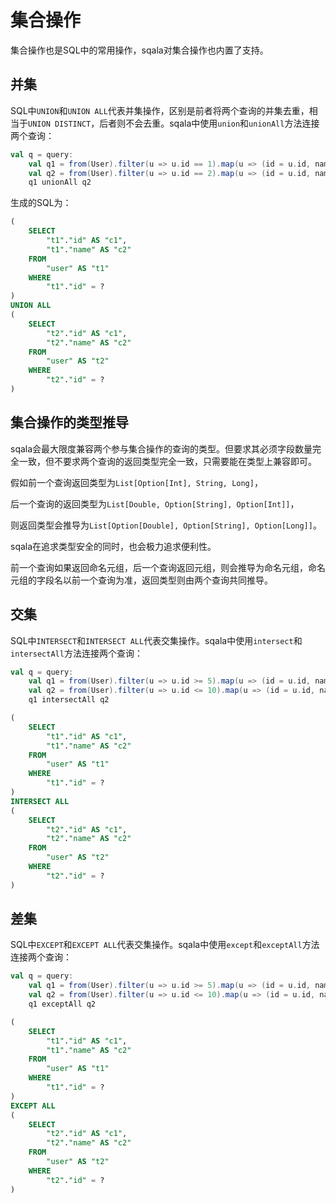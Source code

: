 # 集合操作

集合操作也是SQL中的常用操作，sqala对集合操作也内置了支持。

## 并集

SQL中`UNION`和`UNION ALL`代表并集操作，区别是前者将两个查询的并集去重，相当于`UNION DISTINCT`，后者则不会去重。sqala中使用`union`和`unionAll`方法连接两个查询：

```scala
val q = query:
    val q1 = from(User).filter(u => u.id == 1).map(u => (id = u.id, name = u.name))
    val q2 = from(User).filter(u => u.id == 2).map(u => (id = u.id, name = u.name))
    q1 unionAll q2
```

生成的SQL为：

```sql
(
    SELECT
        "t1"."id" AS "c1",
        "t1"."name" AS "c2"
    FROM
        "user" AS "t1"
    WHERE
        "t1"."id" = ?
)
UNION ALL
(
    SELECT
        "t2"."id" AS "c1",
        "t2"."name" AS "c2"
    FROM
        "user" AS "t2"
    WHERE
        "t2"."id" = ?
)
```

## 集合操作的类型推导

sqala会最大限度兼容两个参与集合操作的查询的类型。但要求其必须字段数量完全一致，但不要求两个查询的返回类型完全一致，只需要能在类型上兼容即可。

假如前一个查询返回类型为`List[Option[Int], String, Long]`，

后一个查询的返回类型为`List[Double, Option[String], Option[Int]]`，

则返回类型会推导为`List[Option[Double], Option[String], Option[Long]]`。

sqala在追求类型安全的同时，也会极力追求便利性。

前一个查询如果返回命名元组，后一个查询返回元组，则会推导为命名元组，命名元组的字段名以前一个查询为准，返回类型则由两个查询共同推导。

## 交集

SQL中`INTERSECT`和`INTERSECT ALL`代表交集操作。sqala中使用`intersect`和`intersectAll`方法连接两个查询：

```scala
val q = query:
    val q1 = from(User).filter(u => u.id >= 5).map(u => (id = u.id, name = u.name))
    val q2 = from(User).filter(u => u.id <= 10).map(u => (id = u.id, name = u.name))
    q1 intersectAll q2
```

```sql
(
    SELECT
        "t1"."id" AS "c1",
        "t1"."name" AS "c2"
    FROM
        "user" AS "t1"
    WHERE
        "t1"."id" = ?
)
INTERSECT ALL
(
    SELECT
        "t2"."id" AS "c1",
        "t2"."name" AS "c2"
    FROM
        "user" AS "t2"
    WHERE
        "t2"."id" = ?
)
```

## 差集

SQL中`EXCEPT`和`EXCEPT ALL`代表交集操作。sqala中使用`except`和`exceptAll`方法连接两个查询：

```scala
val q = query:
    val q1 = from(User).filter(u => u.id >= 5).map(u => (id = u.id, name = u.name))
    val q2 = from(User).filter(u => u.id <= 10).map(u => (id = u.id, name = u.name))
    q1 exceptAll q2
```

```sql
(
    SELECT
        "t1"."id" AS "c1",
        "t1"."name" AS "c2"
    FROM
        "user" AS "t1"
    WHERE
        "t1"."id" = ?
)
EXCEPT ALL
(
    SELECT
        "t2"."id" AS "c1",
        "t2"."name" AS "c2"
    FROM
        "user" AS "t2"
    WHERE
        "t2"."id" = ?
)
```